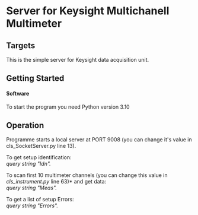 # Server for Keysight Multichanell Multimeter

## Targets

This is the simple server for Keysight data acquisition unit.

## Getting Started

#### Software

To start the program you need Python version 3.10

## Operation

Programme starts a local server at PORT 9008 (you can change it's value in cls_SocketServer.py line 13).

To get setup identification: <br/>*query string "Idn".*<br/>

To scan first 10 multimeter channels (you can change this value in *cls_instrument.py* line 63)*
and get data:<br/>
*query string "Meas".*<br/>

To get a list of setup Errors: <br/>
*query string "Errors".*

